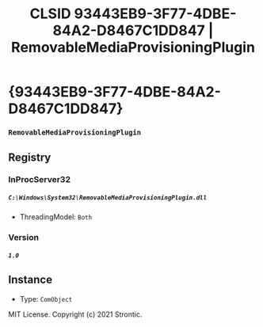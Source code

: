 ﻿---
title: "CLSID 93443EB9-3F77-4DBE-84A2-D8467C1DD847 | RemovableMediaProvisioningPlugin"
excerpt: What is COM-Object CLSID 93443EB9-3F77-4DBE-84A2-D8467C1DD847?
---

# {93443EB9-3F77-4DBE-84A2-D8467C1DD847}

### `RemovableMediaProvisioningPlugin`

## Registry


### InProcServer32

##### `C:\Windows\System32\RemovableMediaProvisioningPlugin.dll`
* ThreadingModel: `Both`

### Version

##### `1.0`

## Instance

* Type: `ComObject`

MIT License. Copyright (c) 2021 Strontic.


